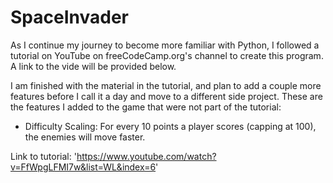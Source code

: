 # SpaceInvader

As I continue my journey to become more familiar with Python, I followed a tutorial on YouTube on freeCodeCamp.org's channel to create this program. A link to the vide will be provided below.

I am finished with the material in the tutorial, and plan to add a couple more features before I call it a day and move to a different side project. These are the features I added to the game that were not part of the tutorial:

- Difficulty Scaling: For every 10 points a player scores (capping at 100), the enemies will move faster.

Link to tutorial:
'https://www.youtube.com/watch?v=FfWpgLFMI7w&list=WL&index=6'
